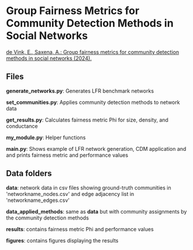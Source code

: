 # Group Fairness Metrics for Community Detection Methods in Social Networks

[de Vink, E., Saxena, A.: Group fairness metrics for community detection methods in social networks (2024).](https://arxiv.org/abs/2410.05487)

## Files
**generate_networks.py**: Generates LFR benchmark networks

**set_communities.py**: Applies community detection methods to network data

**get_results.py**: Calculates fairness metric Phi for size, density, and conductance

**my_module.py**: Helper functions

**main.py**: Shows example of LFR network generation, CDM application and and prints fairness metric and performance values

## Data folders
**data**: network data in csv files showing ground-truth communities in 'networkname_nodes.csv' and edge adjacency list in 'networkname_edges.csv'

**data_applied_methods**: same as **data** but with community assignments by the community detection methods

**results**: contains fairness metric Phi and performance values

**figures**: contains figures displaying the results